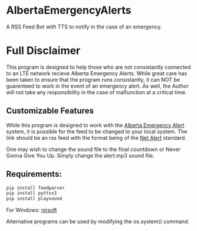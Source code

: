 # AlbertaEmergencyAlerts
A RSS Feed Bot with TTS to notify in the case of an emergency.

# Full Disclaimer
This program is designed to help those who are not consistantly connected to an LTE network recieve Alberta Emergency Alerts.
While great care has been taken to ensure that the program runs consistantly, it can NOT be guarenteed to work in the event of an emergency alert. As well, the Author will not take any responsibility in the case of malfunction at a critical time. 

## Customizable Features
While this program is designed to work with the [Alberta Emergency Alert](https://www.emergencyalert.alberta.ca/) system, it is possible for the feed to be changed to your local system. The link should be an rss feed with the format being of the [Net Alert](http://www.netalerts.org/cap-feed.html) standard.

One may wish to change the sound file to the final countdown or Never Gonna Give You Up. Simply change the alert.mp3 sound file.

## Requirements:
```python
pip install feedparser
pip install pyttsx3
pip install playsound
```

For Windows: [nirsoft](http://www.nirsoft.net/utils/nircmd.html)

Alternative programs can be used by modifying the os.system() command. 
